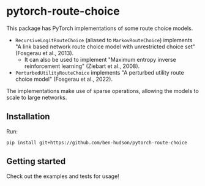 # pytorch-route-choice
This package has PyTorch implementations of some route choice models.
- `RecursiveLogitRouteChoice` (aliased to `MarkovRouteChoice`) implements "A link based network route choice model with unrestricted choice set" (Fosgerau et al., 2013).
    - It can also be used to implement "Maximum entropy inverse reinforcement learning" (Ziebart et al., 2008).
- `PerturbedUtilityRouteChoice` implements "A perturbed utility route choice model" (Fosgerau et al., 2022).

The implementations make use of sparse operations, allowing the models to scale to large networks.

## Installation
Run:
```
pip install git+https://github.com/ben-hudson/pytorch-route-choice
```

## Getting started
Check out the examples and tests for usage!
